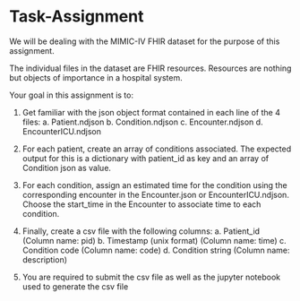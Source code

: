# Task-Assignment
We will be dealing with the MIMIC-IV FHIR dataset for the purpose of this assignment.

The individual files in the dataset are FHIR resources. Resources are nothing but objects of importance in a hospital system.

Your goal in this assignment is to:
1. Get familiar with the json object format contained in each line of the 4 files:
a. Patient.ndjson
b. Condition.ndjson
c. Encounter.ndjson
d. EncounterICU.ndjson

2. For each patient, create an array of conditions associated. The expected output for this is a dictionary with patient_id as key and an array of Condition json as value.

3. For each condition, assign an estimated time for the condition using the corresponding encounter in the Encounter.json or EncounterICU.ndjson. Choose the start_time in the Encounter to associate time to each condition.

4. Finally, create a csv file with the following columns:
a. Patient_id (Column name: pid)
b. Timestamp (unix format) (Column name: time)
c. Condition code (Column name: code)
d. Condition string (Column name: description)

5. You are required to submit the csv file as well as the jupyter notebook used to generate the csv file
